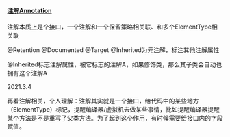 #### [注解Annotation](https://www.runoob.com/w3cnote/java-annotation.html)

注解本质上是个接口，一个注解和一个保留策略相关联、和多个ElementType相关联

@Retention @Documented @Target @Inherited为元注解，标注其他注解属性

@Inherited标志注解属性，被它标志的注解A，如果修饰类，那么其子类会自动也拥有这个注解A



2021.3.4

再看注解相关，个人理解：注解其实就是一个接口，给代码中的某些地方（ElementType）标记，提醒编译器/虚拟机去做某些事情，比如提醒编译器提醒某个方法是不是重写了父类方法。为了起到这个作用，有时候需要给接口内的字段赋值。

